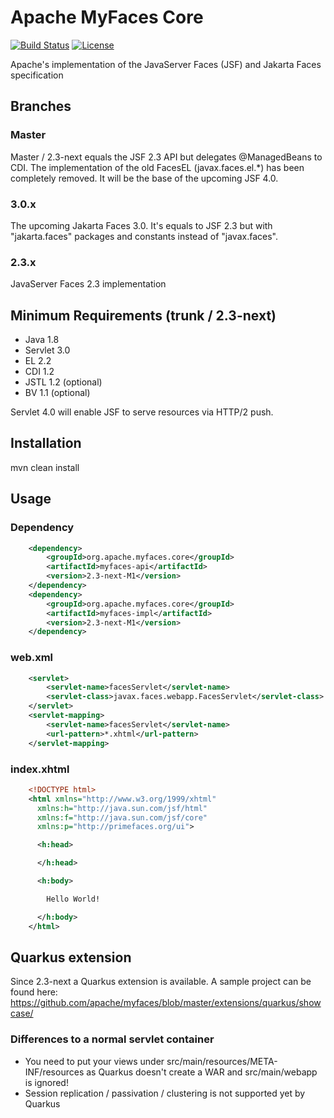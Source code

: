 # Apache MyFaces Core
[![Build Status](https://travis-ci.org/apache/myfaces.svg?branch=master)](https://travis-ci.org/apache/myfaces)
[![License](https://img.shields.io/badge/License-Apache%202.0-blue.svg)](https://opensource.org/licenses/Apache-2.0)

Apache's implementation of the JavaServer Faces (JSF) and Jakarta Faces specification

## Branches

### Master

Master / 2.3-next equals the JSF 2.3 API but delegates @ManagedBeans to CDI. The implementation of the old FacesEL (javax.faces.el.*) has been completely removed.
It will be the base of the upcoming JSF 4.0.

### 3.0.x

The upcoming Jakarta Faces 3.0. It's equals to JSF 2.3 but with "jakarta.faces" packages and constants instead of "javax.faces".

### 2.3.x

JavaServer Faces 2.3 implementation


## Minimum Requirements (trunk / 2.3-next)

- Java 1.8
- Servlet 3.0
- EL 2.2
- CDI 1.2
- JSTL 1.2 (optional)
- BV 1.1 (optional)

Servlet 4.0 will enable JSF to serve resources via HTTP/2 push.

## Installation

mvn clean install

## Usage

### Dependency
```xml
    <dependency>
        <groupId>org.apache.myfaces.core</groupId>
        <artifactId>myfaces-api</artifactId>
        <version>2.3-next-M1</version>
    </dependency>
    <dependency>
        <groupId>org.apache.myfaces.core</groupId>
        <artifactId>myfaces-impl</artifactId>
        <version>2.3-next-M1</version>
    </dependency>
```

### web.xml
```xml
    <servlet>
        <servlet-name>facesServlet</servlet-name>
        <servlet-class>javax.faces.webapp.FacesServlet</servlet-class>
    </servlet>
    <servlet-mapping>
        <servlet-name>facesServlet</servlet-name>
        <url-pattern>*.xhtml</url-pattern>
    </servlet-mapping>
```

### index.xhtml
```xml
    <!DOCTYPE html>
    <html xmlns="http://www.w3.org/1999/xhtml"
      xmlns:h="http://java.sun.com/jsf/html"
      xmlns:f="http://java.sun.com/jsf/core"
      xmlns:p="http://primefaces.org/ui">

      <h:head>

      </h:head>

      <h:body>

        Hello World!

      </h:body>
    </html>
```

## Quarkus extension

Since 2.3-next a Quarkus extension is available. A sample project can be found here: https://github.com/apache/myfaces/blob/master/extensions/quarkus/showcase/


### Differences to a normal servlet container
- You need to put your views under src/main/resources/META-INF/resources as Quarkus doesn't create a WAR and src/main/webapp is ignored!
- Session replication / passivation / clustering is not supported yet by Quarkus
